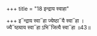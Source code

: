 +++
title = "18 इन्द्राय स्वाहा"

+++
इ᳓न्द्राय स्वा᳓हा ज्येष्ठा᳓यै स्वा᳓हा ।  
ज्यै᳓ष्ठ्याय स्वा᳓हा ऽभि᳓जित्यै स्वा᳓हा ॥43॥